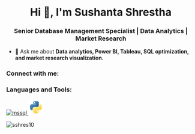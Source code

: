 <h1 align="center">Hi 👋, I'm Sushanta Shrestha</h1>
<h3 align="center">Senior Database Management Specialist | Data Analytics | Market Research</h3>

- 💬 Ask me about **Data analytics, Power BI, Tableau, SQL optimization, and market research visualization.**

<h3 align="left">Connect with me:</h3>
<p align="left">
</p>

<h3 align="left">Languages and Tools:</h3>
<p align="left"> <a href="https://www.microsoft.com/en-us/sql-server" target="_blank" rel="noreferrer"> <img src="https://www.svgrepo.com/show/303229/microsoft-sql-server-logo.svg" alt="mssql" width="40" height="40"/> </a> <a href="https://www.python.org" target="_blank" rel="noreferrer"> <img src="https://raw.githubusercontent.com/devicons/devicon/master/icons/python/python-original.svg" alt="python" width="40" height="40"/> </a> </p>

<p><img align="center" src="https://github-readme-stats.vercel.app/api/top-langs?username=sshres10&show_icons=true&locale=en&layout=compact" alt="sshres10" /></p>

